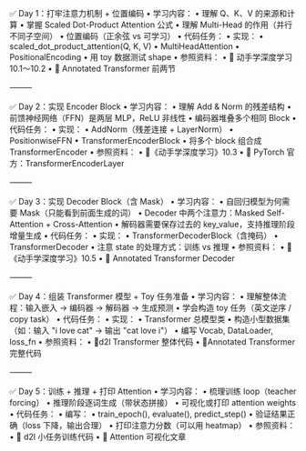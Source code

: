 ✅ Day 1：打牢注意力机制 + 位置编码
	•	学习内容：
	•	理解 Q、K、V 的来源和计算
	•	掌握 Scaled Dot-Product Attention 公式
	•	理解 Multi-Head 的作用（并行不同子空间）
	•	位置编码（正余弦 vs 可学习）
	•	代码任务：
	•	实现：
	•	scaled_dot_product_attention(Q, K, V)
	•	MultiHeadAttention
	•	PositionalEncoding
	•	用 toy 数据测试 shape
	•	参照资料：
	•	📘 动手学深度学习 10.1～10.2
	•	🔗 Annotated Transformer 前两节

⸻

✅ Day 2：实现 Encoder Block
	•	学习内容：
	•	理解 Add & Norm 的残差结构
	•	前馈神经网络（FFN）是两层 MLP，ReLU 非线性
	•	编码器堆叠多个相同 Block
	•	代码任务：
	•	实现：
	•	AddNorm（残差连接 + LayerNorm）
	•	PositionwiseFFN
	•	TransformerEncoderBlock
	•	将多个 block 组合成 TransformerEncoder
	•	参照资料：
	•	📘《动手学深度学习》10.3
	•	🔗 PyTorch 官方：TransformerEncoderLayer

⸻

✅ Day 3：实现 Decoder Block（含 Mask）
	•	学习内容：
	•	自回归模型为何需要 Mask（只能看到前面生成的词）
	•	Decoder 中两个注意力：Masked Self-Attention + Cross-Attention
	•	解码器需要保存过去的 key_value，支持推理阶段增量生成
	•	代码任务：
	•	实现：
	•	TransformerDecoderBlock（含掩码）
	•	TransformerDecoder
	•	注意 state 的处理方式：训练 vs 推理
	•	参照资料：
	•	📘《动手学深度学习》10.5
	•	🔗 Annotated Transformer Decoder

⸻

✅ Day 4：组装 Transformer 模型 + Toy 任务准备
	•	学习内容：
	•	理解整体流程：输入嵌入 → 编码器 → 解码器 → 生成预测
	•	学会构造 toy 任务（英文逆序 / copy task）
	•	代码任务：
	•	实现：
	•	Transformer 总模型类
	•	构造小型数据集（如：输入 "i love cat" → 输出 "cat love i"）
	•	编写 Vocab, DataLoader, loss_fn
	•	参照资料：
	•	🔗d2l Transformer 整体代码
	•	🔗Annotated Transformer完整代码

⸻

✅ Day 5：训练 + 推理 + 打印 Attention
	•	学习内容：
	•	梳理训练 loop（teacher forcing）
	•	推理阶段逐词生成（带状态拼接）
	•	可视化或打印 attention weights
	•	代码任务：
	•	编写：
	•	train_epoch(), evaluate(), predict_step()
	•	验证结果正确（loss 下降，输出合理）
	•	打印注意力分数（可以用 heatmap）
	•	参照资料：
	•	🔗 d2l 小任务训练代码
	•	🔗 Attention 可视化文章